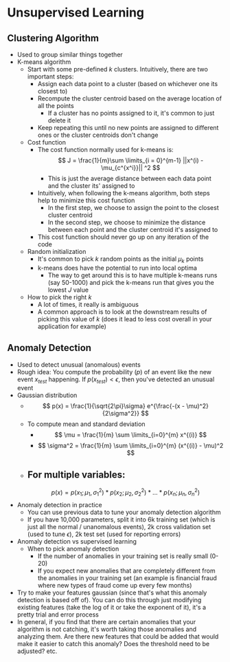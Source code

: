 # Unsupervised Learning

## Clustering Algorithm
- Used to group similar things together
- K-means algorithm
    - Start with some pre-defined $k$ clusters. Intuitively, there are two important steps:
        - Assign each data point to a cluster (based on whichever one its closest to)
        - Recompute the cluster centroid based on the average location of all the points
            - If a cluster has no points assigned to it, it's common to just delete it
        - Keep repeating this until no new points are assigned to different ones or the cluster centroids don't change
    - Cost function
        - The cost function normally used for k-means is:
            $$ 
            J = \frac{1}{m}\sum \limits_{i = 0}^{m-1} ||x^(i) - \mu_{c^{x^i}}|| ^2
            $$
            - This is just the average distance between each data point and the cluster its' assigned to
        - Intuitively, when following the k-means algorithm, both steps help to minimize this cost function 
            - In the first step, we choose to assign the point to the closest cluster centroid
            - In the second step, we choose to minimize the distance between each point and the cluster centroid it's assigned to
        - This cost function should never go up on any iteration of the code
    - Random initialization
        - It's common to pick $k$ random points as the initial $\mu_k$ points
        - k-means does have the potential to run into local optima
            - The way to get around this is to have multiple k-means runs (say 50-1000) and pick the k-means run that gives you the lowest $J$ value
    - How to pick the right $k$
        - A lot of times, it really is ambiguous
        - A common approach is to look at the downstream results of picking this value of $k$ (does it lead to less cost overall in your application for example)

## Anomaly Detection
- Used to detect unusual (anomalous) events
- Rough idea: You compute the probability ($p$) of an event like the new event $x_{test}$ happening. If $p(x_{test}) < \epsilon$, then you've detected an unusual event
- Gaussian distribution
    - $$
        p(x) = \frac{1}{\sqrt{2\pi}\sigma} e^{\frac{-(x - \mu)^2}{2\sigma^2}}
      $$
    - To compute mean and standard deviation
        - $$
            \mu = \frac{1}{m} \sum \limits_{i=0}^{m} x^{(i)}
            $$
        - $$
            \sigma^2 = \frac{1}{m} \sum \limits_{i=0}^{m} (x^{(i)} - \mu)^2
          $$
    - For multiple variables:
        - 
        $$
         p(x) = p(x_1;\mu_1, \sigma_1^2) * p(x_2;\mu_2, \sigma_2^2) * ... * p(x_n;\mu_n, \sigma_n^2)
        $$
- Anomaly detection in practice
    - You can use previous data to tune your anomaly detection algorithm
    - If you have 10,000 parameters, split it into 6k training set (which is just all the normal / unanomalous events), 2k cross validation set (used to tune $\epsilon$), 2k test set (used for reporting errors)
- Anomaly detection vs supervised learning
    - When to pick anomaly detection 
        - If the number of anomalies in your training set is really small (0-20)
        - If you expect new anomalies that are completely different from the anomalies in your training set (an example is financial fraud where new types of fraud come up every few months)
- Try to make your features gaussian (since that's what this anomaly detection is based off of). You can do this through just modifying existing features (take the log of it or take the exponent of it), it's a pretty trial and error process
- In general, if you find that there are certain anomalies that your algorithm is not catching, it's worth taking those anomalies and analyzing them. Are there new features that could be added that would make it easier to catch this anomaly? Does the threshold need to be adjusted? etc.